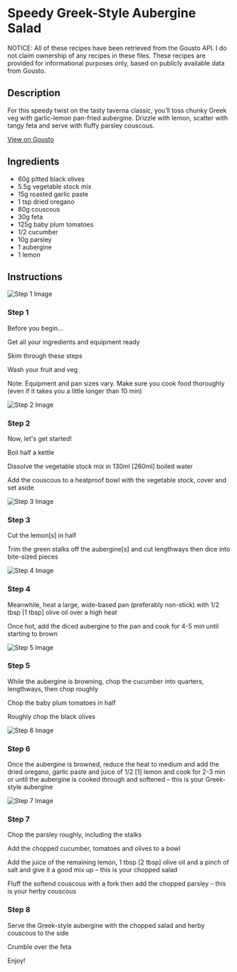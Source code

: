 # Speedy Greek-Style Aubergine Salad

NOTICE: All of these recipes have been retrieved from the Gousto API. I do not claim ownership of any recipes in these files. These recipes are provided for informational purposes only, based on publicly available data from Gousto.

## Description

For this speedy twist on the tasty taverna classic, you’ll toss chunky Greek veg with garlic-lemon pan-fried aubergine. Drizzle with lemon, scatter with tangy feta and serve with fluffy parsley couscous. 

[View on Gousto](https://www.gousto.co.uk/recipes/cookbook/speedy-greek-aubergine-salad)

## Ingredients

- 60g pitted black olives
- 5.5g vegetable stock mix
- 15g roasted garlic paste
- 1 tsp dried oregano 
- 80g couscous
- 30g feta
- 125g baby plum tomatoes
- 1/2 cucumber
- 10g parsley
- 1 aubergine
- 1 lemon

## Instructions

![Step 1 Image](https://production-media.gousto.co.uk/cms/recipe-step-image/Admin-10mm-Step-1-1623680316237-x200.jpg)

### Step 1

Before you begin...

Get all your ingredients and equipment ready

Skim through these steps

Wash your fruit and veg

Note: Equipment and pan sizes vary. Make sure you cook food thoroughly (even if it takes you a little longer than 10 min)

![Step 2 Image](https://production-media.gousto.co.uk/cms/recipe-step-image/Step-2-1623680330206-x200.jpg)

### Step 2

Now, let's get started!

Boil half a kettle

Dissolve the vegetable stock mix in 130ml <span class="text-danger">[260ml]</span> boiled water

Add the couscous to a heatproof bowl with the vegetable stock, cover and set aside

![Step 3 Image](https://production-media.gousto.co.uk/cms/recipe-step-image/step-3-1623680491138-x200.jpg)

### Step 3

Cut the lemon<span class="text-danger">[s]</span> in half

Trim the green stalks off the aubergine<span class="text-danger">[s]</span> and cut lengthways then dice into bite-sized pieces

![Step 4 Image](https://production-media.gousto.co.uk/cms/recipe-step-image/step-4-1623680498573-x200.jpg)

### Step 4

Meanwhile, heat a large, wide-based pan (preferably non-stick) with 1/2 tbsp <span class="text-danger">[1 tbsp]</span> olive oil over a high heat

Once hot, add the diced aubergine to the pan and cook for 4-5 min until starting to brown

![Step 5 Image](https://production-media.gousto.co.uk/cms/recipe-step-image/Step-5-1623680355735-x200.jpg)

### Step 5

While the aubergine is browning, chop the cucumber into quarters, lengthways, then chop roughly

Chop the baby plum tomatoes in half

Roughly chop the black olives

![Step 6 Image](https://production-media.gousto.co.uk/cms/recipe-step-image/step-6-1623680511010-x200.jpg)

### Step 6

Once the aubergine is browned, reduce the heat to medium and add the dried oregano, garlic paste and juice of 1/2 <span class="text-danger">[1]</span> lemon and cook for 2-3 min or until the aubergine is cooked through and softened – this is your Greek-style aubergine

![Step 7 Image](https://production-media.gousto.co.uk/cms/recipe-step-image/step-7-1623680548922-x200.jpg)

### Step 7

Chop the parsley roughly, including the stalks

Add the chopped cucumber, tomatoes and olives to a bowl

Add the juice of the remaining lemon, 1 tbsp <span class="text-danger">[2 tbsp]</span> olive oil and a pinch of salt and give it a good mix up – this is your chopped salad

Fluff the softend couscous with a fork then add the chopped parsley – this is your herby couscous

### Step 8

Serve the Greek-style aubergine with the chopped salad and herby couscous to the side

Crumble over the feta 

Enjoy!

